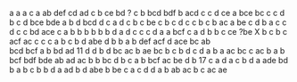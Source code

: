 a
a
a
c
a
ab
def
cd ad
c 
b
ce bd ?
c
b
bcd bdf
b
acd
c
c
d
ce
a
bce
bc
c
c
d
b
c
d
bce bde
a
b d
bcd
d
c
a
d
c
b
c
be
c
b
c
d
c
c
b
c
b
ac
a
be
c
d
b a
c
c
d
c
c
bd
ace
c
a
b
b
b
b
b
b
d a
d c
c
c
d
a
a
bcf
c
a
d
b
b
c
ce  ?be X
b
c
b
c
acf
ac
c
c
c
a
b
c
b
d
abe
d
b
b
a
b
def
acf
d
ace
bc ab   
bcd bcf
a
b
bd ad 11
d
d
b
d
bc ac
b
ae
bc
b
c
b
d
c
d
a
b
a
ac bc
c
ac
b
a
b
bcf
bdf bde
ab
ad ac
b
b
bc
d
b c
a
b
bcf
ac
be
d b  17
c
a d
a
c
b
d a
ade
bd
b
a
b c
b
b
d a
ad
b
d
abe
b
be
c
a
c
d
d
a
b
ab ac
b
c
ac ae
